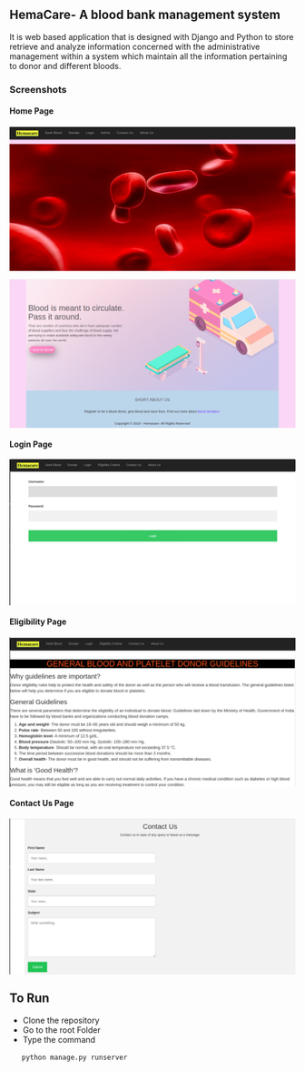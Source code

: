 ## HemaCare- A blood bank management system
It is web based application that is designed with Django and Python to store retrieve and analyze information concerned with the administrative
management within a system which maintain all the information pertaining to donor and different bloods.

### Screenshots

#### Home Page
<p align= 'center'>
  <img align= 'center' src='https://github.com/shag527/Bloodbank-Management-System/blob/master/Images/home1.png'>
  </p>
  
  
<p align= 'center'>
  <img align= 'center' src='https://github.com/shag527/Bloodbank-Management-System/blob/master/Images/home2.png'>
  </p>

#### Login Page
<p align= 'center'>
  <img align= 'center' src='https://github.com/shag527/Bloodbank-Management-System/blob/master/Images/login.png'>
  </p>

#### Eligibility Page
<p align= 'center'>
  <img align= 'center' src='https://github.com/shag527/Bloodbank-Management-System/blob/master/Images/eligibility.png'>
  </p>
 
#### Contact Us Page
<p align= 'center'>
  <img align= 'center' src='https://github.com/shag527/Bloodbank-Management-System/blob/master/Images/contact.png'>
  </p>

## To Run
+ Clone the repository
+ Go to the root Folder 
+ Type the command 

```
   python manage.py runserver
```
